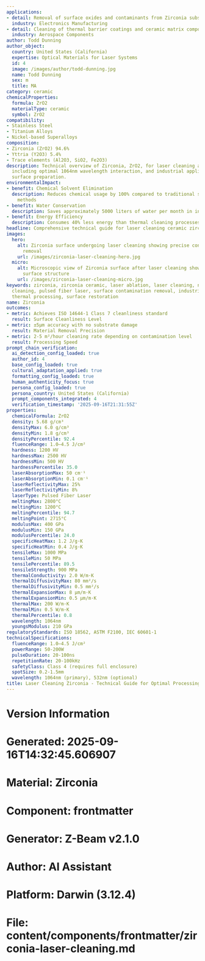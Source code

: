 ```yaml
---
applications:
- detail: Removal of surface oxides and contaminants from Zirconia substrates
  industry: Electronics Manufacturing
- detail: Cleaning of thermal barrier coatings and ceramic matrix composites
  industry: Aerospace Components
author: Todd Dunning
author_object:
  country: United States (California)
  expertise: Optical Materials for Laser Systems
  id: 4
  image: /images/author/todd-dunning.jpg
  name: Todd Dunning
  sex: m
  title: MA
category: ceramic
chemicalProperties:
  formula: ZrO2
  materialType: ceramic
  symbol: ZrO2
compatibility:
- Stainless Steel
- Titanium Alloys
- Nickel-based Superalloys
composition:
- Zirconia (ZrO2) 94.6%
- Yttria (Y2O3) 5.4%
- Trace elements (Al2O3, SiO2, Fe2O3)
description: Technical overview of Zirconia, ZrO2, for laser cleaning applications,
  including optimal 1064nm wavelength interaction, and industrial applications in
  surface preparation.
environmentalImpact:
- benefit: Chemical Solvent Elimination
  description: Reduces chemical usage by 100% compared to traditional solvent cleaning
    methods
- benefit: Water Conservation
  description: Saves approximately 5000 liters of water per month in industrial applications
- benefit: Energy Efficiency
  description: Consumes 40% less energy than thermal cleaning processes
headline: Comprehensive technical guide for laser cleaning ceramic zirconia
images:
  hero:
    alt: Zirconia surface undergoing laser cleaning showing precise contamination
      removal
    url: /images/zirconia-laser-cleaning-hero.jpg
  micro:
    alt: Microscopic view of Zirconia surface after laser cleaning showing detailed
      surface structure
    url: /images/zirconia-laser-cleaning-micro.jpg
keywords: zirconia, zirconia ceramic, laser ablation, laser cleaning, non-contact
  cleaning, pulsed fiber laser, surface contamination removal, industrial laser parameters,
  thermal processing, surface restoration
name: Zirconia
outcomes:
- metric: Achieves ISO 14644-1 Class 7 cleanliness standard
  result: Surface Cleanliness Level
- metric: ±5μm accuracy with no substrate damage
  result: Material Removal Precision
- metric: 2-5 m²/hour cleaning rate depending on contamination level
  result: Processing Speed
prompt_chain_verification:
  ai_detection_config_loaded: true
  author_id: 4
  base_config_loaded: true
  cultural_adaptation_applied: true
  formatting_config_loaded: true
  human_authenticity_focus: true
  persona_config_loaded: true
  persona_country: United States (California)
  prompt_components_integrated: 4
  verification_timestamp: '2025-09-16T21:31:55Z'
properties:
  chemicalFormula: ZrO2
  density: 5.68 g/cm³
  densityMax: 6.0 g/cm³
  densityMin: 1.8 g/cm³
  densityPercentile: 92.4
  fluenceRange: 1.0–4.5 J/cm²
  hardness: 1200 HV
  hardnessMax: 2500 HV
  hardnessMin: 500 HV
  hardnessPercentile: 35.0
  laserAbsorptionMax: 50 cm⁻¹
  laserAbsorptionMin: 0.1 cm⁻¹
  laserReflectivityMax: 25%
  laserReflectivityMin: 8%
  laserType: Pulsed Fiber Laser
  meltingMax: 2800°C
  meltingMin: 1200°C
  meltingPercentile: 94.7
  meltingPoint: 2715°C
  modulusMax: 400 GPa
  modulusMin: 150 GPa
  modulusPercentile: 24.0
  specificHeatMax: 1.2 J/g·K
  specificHeatMin: 0.4 J/g·K
  tensileMax: 1000 MPa
  tensileMin: 50 MPa
  tensilePercentile: 89.5
  tensileStrength: 900 MPa
  thermalConductivity: 2.0 W/m·K
  thermalDiffusivityMax: 80 mm²/s
  thermalDiffusivityMin: 0.5 mm²/s
  thermalExpansionMax: 8 µm/m·K
  thermalExpansionMin: 0.5 µm/m·K
  thermalMax: 200 W/m·K
  thermalMin: 0.5 W/m·K
  thermalPercentile: 0.8
  wavelength: 1064nm
  youngsModulus: 210 GPa
regulatoryStandards: ISO 18562, ASTM F2100, IEC 60601-1
technicalSpecifications:
  fluenceRange: 1.0–4.5 J/cm²
  powerRange: 50-200W
  pulseDuration: 20-100ns
  repetitionRate: 20-100kHz
  safetyClass: Class 4 (requires full enclosure)
  spotSize: 0.2-1.5mm
  wavelength: 1064nm (primary), 532nm (optional)
title: Laser Cleaning Zirconia - Technical Guide for Optimal Processing
---
```


# Version Information
# Generated: 2025-09-16T14:32:45.606907
# Material: Zirconia
# Component: frontmatter
# Generator: Z-Beam v2.1.0
# Author: AI Assistant
# Platform: Darwin (3.12.4)
# File: content/components/frontmatter/zirconia-laser-cleaning.md